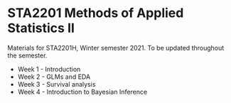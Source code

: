 # STA2201 Methods of Applied Statistics II

Materials for STA2201H, Winter semester 2021. To be updated throughout the semester. 

- Week 1 - Introduction
- Week 2 - GLMs and EDA
- Week 3 - Survival analysis
- Week 4 - Introduction to Bayesian Inference

